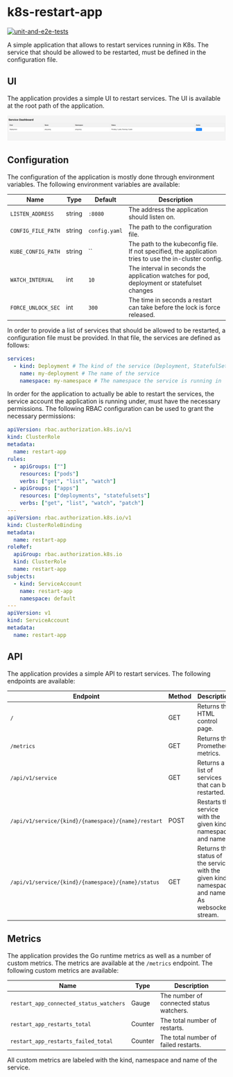 # k8s-restart-app

[![unit-and-e2e-tests](https://github.com/k8scope/k8s-restart-app/actions/workflows/tests.yaml/badge.svg?branch=main)](https://github.com/k8scope/k8s-restart-app/actions/workflows/tests.yaml)

A simple application that allows to restart services running in K8s. The service that should be allowed to be restarted, must be defined in the configuration file.

## UI

The application provides a simple UI to restart services. The UI is available at the root path of the application.

![UI](docs/ui.png)

## Configuration

The configuration of the application is mostly done through environment variables. The following environment variables are available:

| Name | Type | Default | Description |
|------|------|---------|-------------|
| `LISTEN_ADDRESS` | string | `:8080` | The address the application should listen on. |
| `CONFIG_FILE_PATH` | string | `config.yaml` | The path to the configuration file. |
| `KUBE_CONFIG_PATH` | string | `` | The path to the kubeconfig file. If not specified, the application tries to use the in-cluster config. |
| `WATCH_INTERVAL` | int | `10` | The interval in seconds the application watches for pod, deployment or statefulset changes |
| `FORCE_UNLOCK_SEC` | int | `300` | The time in seconds a restart can take before the lock is force released. |

In order to provide a list of services that should be allowed to be restarted, a configuration file must be provided. In that file, the services are defined as follows:

```yaml
services:
  - kind: Deployment # The kind of the service (Deployment, StatefulSet)
    name: my-deployment # The name of the service
    namespace: my-namespace # The namespace the service is running in
```

In order for the application to actually be able to restart the services, the service account the application is running under, must have the necessary permissions. The following RBAC configuration can be used to grant the necessary permissions:

```yaml
apiVersion: rbac.authorization.k8s.io/v1
kind: ClusterRole
metadata:
  name: restart-app
rules:
  - apiGroups: [""]
    resources: ["pods"]
    verbs: ["get", "list", "watch"]
  - apiGroups: ["apps"]
    resources: ["deployments", "statefulsets"]
    verbs: ["get", "list", "watch", "patch"]
---
apiVersion: rbac.authorization.k8s.io/v1
kind: ClusterRoleBinding
metadata:
  name: restart-app
roleRef:
  apiGroup: rbac.authorization.k8s.io
  kind: ClusterRole
  name: restart-app
subjects:
  - kind: ServiceAccount
    name: restart-app
    namespace: default
---
apiVersion: v1
kind: ServiceAccount
metadata:
  name: restart-app
```

## API

The application provides a simple API to restart services. The following endpoints are available:

| Endpoint | Method | Description |
|----------|--------|-------------|
| `/` | GET | Returns the HTML control page. |
| `/metrics` | GET | Returns the Prometheus metrics. |
| `/api/v1/service` | GET | Returns a list of services that can be restarted. |
| `/api/v1/service/{kind}/{namespace}/{name}/restart` | POST | Restarts the service with the given kind, namespace and name. |
| `/api/v1/service/{kind}/{namespace}/{name}/status` | GET | Returns the status of the service with the given kind, namespace and name. As websocket stream. |

## Metrics

The application provides the Go runtime metrics as well as a number of custom metrics. The metrics are available at the `/metrics` endpoint. The following custom metrics are available:

| Name | Type | Description |
|------|------|-------------|
| `restart_app_connected_status_watchers` | Gauge | The number of connected status watchers. |
| `restart_app_restarts_total` | Counter | The total number of restarts. |
| `restart_app_restarts_failed_total` | Counter | The total number of failed restarts. |

All custom metrics are labeled with the kind, namespace and name of the service.
